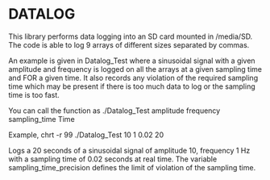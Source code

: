 # DATALOG
This library performs data logging into an SD card mounted in /media/SD. The code is able to log 9 arrays of different sizes separated by commas. 

An example is given in Datalog_Test where a sinusoidal signal with a given amplitude and frequency is logged on all the arrays at a given sampling time and FOR a given time. It also records any violation of the required sampling time which may be present if there is too much data to log or the sampling time is too fast.

You can call the function as ./Datalog_Test amplitude frequency sampling_time Time

Example,
chrt -r 99 ./Datalog_Test 10 1 0.02 20

Logs a 20 seconds of a sinusoidal signal of amplitude 10, frequency 1 Hz with a sampling time of 0.02 seconds at real time. 
The variable sampling_time_precision defines the limit of violation of the sampling time.
